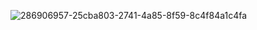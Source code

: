 

![286906957-25cba803-2741-4a85-8f59-8c4f84a1c4fa](https://github.com/oleh-novikov/lab8/assets/152824189/8638ff03-2250-430e-9939-ff81d41146f6)



 
